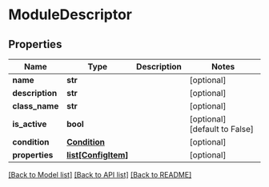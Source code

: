 # ModuleDescriptor

## Properties
Name | Type | Description | Notes
------------ | ------------- | ------------- | -------------
**name** | **str** |  | [optional] 
**description** | **str** |  | [optional] 
**class_name** | **str** |  | [optional] 
**is_active** | **bool** |  | [optional] [default to False]
**condition** | [**Condition**](Condition.md) |  | [optional] 
**properties** | [**list[ConfigItem]**](ConfigItem.md) |  | [optional] 

[[Back to Model list]](../README.md#documentation-for-models) [[Back to API list]](../README.md#documentation-for-api-endpoints) [[Back to README]](../README.md)


